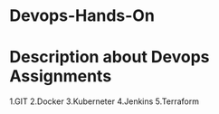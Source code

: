 # Devops-Hands-On
Description about Devops Assignments 
=========================================
1.GIT
2.Docker
3.Kuberneter
4.Jenkins
5.Terraform
